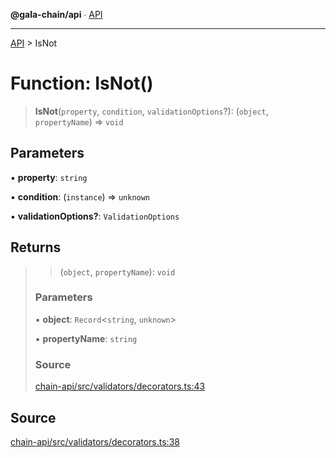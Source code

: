 **@gala-chain/api** ∙ [API](../exports.md)

***

[API](../exports.md) > IsNot

# Function: IsNot()

> **IsNot**(`property`, `condition`, `validationOptions`?): (`object`, `propertyName`) => `void`

## Parameters

▪ **property**: `string`

▪ **condition**: (`instance`) => `unknown`

▪ **validationOptions?**: `ValidationOptions`

## Returns

> > (`object`, `propertyName`): `void`
>
> ### Parameters
>
> ▪ **object**: `Record`\<`string`, `unknown`\>
>
> ▪ **propertyName**: `string`
>
> ### Source
>
> [chain-api/src/validators/decorators.ts:43](https://github.com/GalaChain/sdk/blob/bcbbb18/chain-api/src/validators/decorators.ts#L43)
>

## Source

[chain-api/src/validators/decorators.ts:38](https://github.com/GalaChain/sdk/blob/bcbbb18/chain-api/src/validators/decorators.ts#L38)
